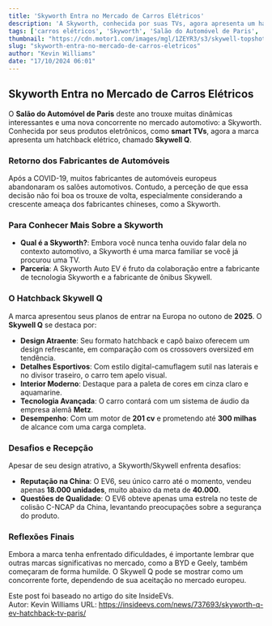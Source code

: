 ```yaml
---
title: 'Skyworth Entra no Mercado de Carros Elétricos'
description: 'A Skyworth, conhecida por suas TVs, agora apresenta um hatchback elétrico.'
tags: ['carros elétricos', 'Skyworth', 'Salão do Automóvel de Paris', 'notícias do automóvel']
thumbnail: "https://cdn.motor1.com/images/mgl/1ZEYR3/s3/skywell-topshot.jpg"
slug: "skyworth-entra-no-mercado-de-carros-eletricos"
author: "Kevin Williams"
date: "17/10/2024 06:01"
---
```


## Skyworth Entra no Mercado de Carros Elétricos

O **Salão do Automóvel de Paris** deste ano trouxe muitas dinâmicas interessantes e uma nova concorrente no mercado automotivo: a Skyworth. Conhecida por seus produtos eletrônicos, como **smart TVs**, agora a marca apresenta um hatchback elétrico, chamado **Skywell Q**.

### Retorno dos Fabricantes de Automóveis
Após a COVID-19, muitos fabricantes de automóveis europeus abandonaram os salões automotivos. Contudo, a perceção de que essa decisão não foi boa os trouxe de volta, especialmente considerando a crescente ameaça dos fabricantes chineses, como a Skyworth.

### Para Conhecer Mais Sobre a Skyworth
- **Qual é a Skyworth?**: Embora você nunca tenha ouvido falar dela no contexto automotivo, a Skyworth é uma marca familiar se você já procurou uma TV. 
- **Parceria**: A Skyworth Auto EV é fruto da colaboração entre a fabricante de tecnologia Skyworth e a fabricante de ônibus Skywell.

### O Hatchback Skywell Q
A marca apresentou seus planos de entrar na Europa no outono de **2025**. O **Skywell Q** se destaca por:
- **Design Atraente**: Seu formato hatchback e capô baixo oferecem um design refrescante, em comparação com os crossovers oversized em tendência.
- **Detalhes Esportivos**: Com estilo digital-camuflagem sutil nas laterais e no divisor traseiro, o carro tem apelo visual.
- **Interior Moderno**: Destaque para a paleta de cores em cinza claro e aquamarine.
- **Tecnologia Avançada**: O carro contará com um sistema de áudio da empresa alemã **Metz**.
- **Desempenho**: Com um motor de **201 cv** e prometendo até **300 milhas** de alcance com uma carga completa.

### Desafios e Recepção
Apesar de seu design atrativo, a Skyworth/Skywell enfrenta desafios: 
- **Reputação na China**: O EV6, seu único carro até o momento, vendeu apenas **18.000 unidades**, muito abaixo da meta de **40.000**.
- **Questões de Qualidade**: O EV6 obteve apenas uma estrela no teste de colisão C-NCAP da China, levantando preocupações sobre a segurança do produto.

### Reflexões Finais
Embora a marca tenha enfrentado dificuldades, é importante lembrar que outras marcas significativas no mercado, como a BYD e Geely, também começaram de forma humilde. O Skywell Q pode se mostrar como um concorrente forte, dependendo de sua aceitação no mercado europeu.

Este post foi baseado no artigo do site InsideEVs.  
Autor: Kevin Williams
URL: https://insideevs.com/news/737693/skyworth-q-ev-hatchback-tv-paris/